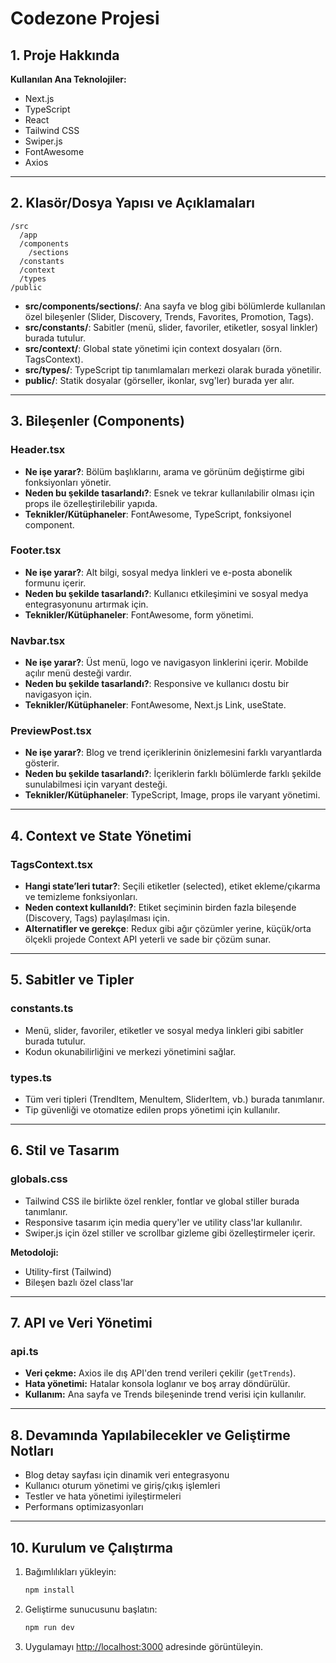 # Codezone Projesi

## 1. Proje Hakkında

**Kullanılan Ana Teknolojiler:**
- Next.js
- TypeScript
- React
- Tailwind CSS
- Swiper.js
- FontAwesome
- Axios

---

## 2. Klasör/Dosya Yapısı ve Açıklamaları

```
/src
  /app
  /components
    /sections
  /constants
  /context
  /types
/public
```

- **src/components/sections/**: Ana sayfa ve blog gibi bölümlerde kullanılan özel bileşenler (Slider, Discovery, Trends, Favorites, Promotion, Tags).
- **src/constants/**: Sabitler (menü, slider, favoriler, etiketler, sosyal linkler) burada tutulur.
- **src/context/**: Global state yönetimi için context dosyaları (örn. TagsContext).
- **src/types/**: TypeScript tip tanımlamaları merkezi olarak burada yönetilir.
- **public/**: Statik dosyalar (görseller, ikonlar, svg'ler) burada yer alır.

---

## 3. Bileşenler (Components)

### Header.tsx
- **Ne işe yarar?**: Bölüm başlıklarını, arama ve görünüm değiştirme gibi fonksiyonları yönetir.
- **Neden bu şekilde tasarlandı?**: Esnek ve tekrar kullanılabilir olması için props ile özelleştirilebilir yapıda.
- **Teknikler/Kütüphaneler**: FontAwesome, TypeScript, fonksiyonel component.

### Footer.tsx
- **Ne işe yarar?**: Alt bilgi, sosyal medya linkleri ve e-posta abonelik formunu içerir.
- **Neden bu şekilde tasarlandı?**: Kullanıcı etkileşimini ve sosyal medya entegrasyonunu artırmak için.
- **Teknikler/Kütüphaneler**: FontAwesome, form yönetimi.

### Navbar.tsx
- **Ne işe yarar?**: Üst menü, logo ve navigasyon linklerini içerir. Mobilde açılır menü desteği vardır.
- **Neden bu şekilde tasarlandı?**: Responsive ve kullanıcı dostu bir navigasyon için.
- **Teknikler/Kütüphaneler**: FontAwesome, Next.js Link, useState.

### PreviewPost.tsx
- **Ne işe yarar?**: Blog ve trend içeriklerinin önizlemesini farklı varyantlarda gösterir.
- **Neden bu şekilde tasarlandı?**: İçeriklerin farklı bölümlerde farklı şekilde sunulabilmesi için varyant desteği.
- **Teknikler/Kütüphaneler**: TypeScript, Image, props ile varyant yönetimi.

---

## 4. Context ve State Yönetimi

### TagsContext.tsx
- **Hangi state’leri tutar?**: Seçili etiketler (selected), etiket ekleme/çıkarma ve temizleme fonksiyonları.
- **Neden context kullanıldı?**: Etiket seçiminin birden fazla bileşende (Discovery, Tags) paylaşılması için.
- **Alternatifler ve gerekçe**: Redux gibi ağır çözümler yerine, küçük/orta ölçekli projede Context API yeterli ve sade bir çözüm sunar.

---

## 5. Sabitler ve Tipler

### constants.ts
- Menü, slider, favoriler, etiketler ve sosyal medya linkleri gibi sabitler burada tutulur.
- Kodun okunabilirliğini ve merkezi yönetimini sağlar.

### types.ts
- Tüm veri tipleri (TrendItem, MenuItem, SliderItem, vb.) burada tanımlanır.
- Tip güvenliği ve otomatize edilen props yönetimi için kullanılır.

---

## 6. Stil ve Tasarım

### globals.css
- Tailwind CSS ile birlikte özel renkler, fontlar ve global stiller burada tanımlanır.
- Responsive tasarım için media query'ler ve utility class'lar kullanılır.
- Swiper.js için özel stiller ve scrollbar gizleme gibi özelleştirmeler içerir.

**Metodoloji:**
- Utility-first (Tailwind)
- Bileşen bazlı özel class'lar

---

## 7. API ve Veri Yönetimi

### api.ts
- **Veri çekme:** Axios ile dış API'den trend verileri çekilir (`getTrends`).
- **Hata yönetimi:** Hatalar konsola loglanır ve boş array döndürülür.
- **Kullanım:** Ana sayfa ve Trends bileşeninde trend verisi için kullanılır.

---


## 8. Devamında Yapılabilecekler ve Geliştirme Notları

- Blog detay sayfası için dinamik veri entegrasyonu
- Kullanıcı oturum yönetimi ve giriş/çıkış işlemleri
- Testler ve hata yönetimi iyileştirmeleri
- Performans optimizasyonları

---

## 10. Kurulum ve Çalıştırma

1. Bağımlılıkları yükleyin:
   ```bash
   npm install
   ```
2. Geliştirme sunucusunu başlatın:
   ```bash
   npm run dev
   ```
3. Uygulamayı [http://localhost:3000](http://localhost:3000) adresinde görüntüleyin.


